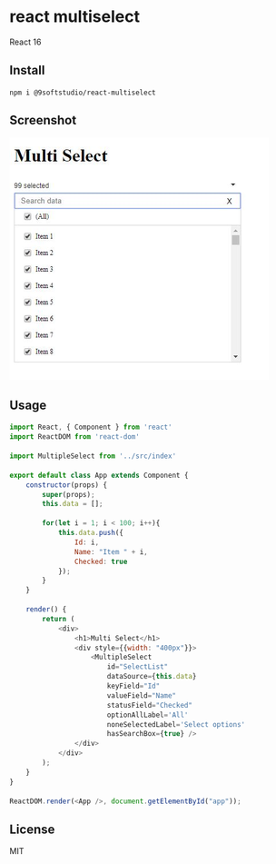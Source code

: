 react multiselect
=========================
React 16
## Install
```
npm i @9softstudio/react-multiselect
```
## Screenshot

<img src="https://raw.githubusercontent.com/9softstudio/React-components/master/react-multiselect/screenshots/ReactMultiselect.jpg" />

## Usage
```javascript
import React, { Component } from 'react'
import ReactDOM from 'react-dom'

import MultipleSelect from '../src/index'

export default class App extends Component {
    constructor(props) {
        super(props);
        this.data = [];

        for(let i = 1; i < 100; i++){
            this.data.push({
                Id: i,
                Name: "Item " + i,
                Checked: true
            });
        }
    }

    render() {
        return (
            <div>
                <h1>Multi Select</h1>
                <div style={{width: "400px"}}>
                    <MultipleSelect
                        id="SelectList"
                        dataSource={this.data}
                        keyField="Id"
                        valueField="Name"
                        statusField="Checked"
                        optionAllLabel='All'
                        noneSelectedLabel='Select options'
                        hasSearchBox={true} />
                </div>
            </div>
        );
    }
}

ReactDOM.render(<App />, document.getElementById("app"));
```

## License

MIT